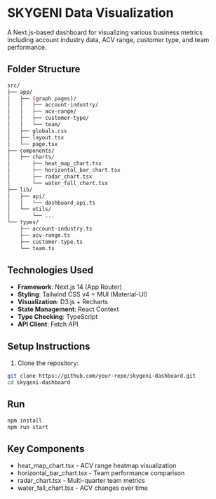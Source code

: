 # SKYGENI Data Visualization

A Next.js-based dashboard for visualizing various business metrics including account industry data, ACV range, customer type, and team performance.

## Folder Structure

```bash
src/
├── app/
│   ├── (graph pages)/
│   │   ├── account-industry/
│   │   ├── acv-range/
│   │   ├── customer-type/
│   │   └── team/
│   ├── globals.css
│   ├── layout.tsx
│   └── page.tsx
├── components/
│   ├── charts/
│       ├── heat_map_chart.tsx
│       ├── horizontal_bar_chart.tsx
│       ├── radar_chart.tsx
│       └── water_fall_chart.tsx
├── lib/
│   ├── api/
│   │   └── dashboard_api.ts
│   └── utils/
│       └── ...
└── types/
    ├── account-industry.ts
    ├── acv-range.ts
    ├── customer-type.ts
    └── team.ts
```

## Technologies Used

- **Framework**: Next.js 14 (App Router)
- **Styling**: Tailwind CSS v4 + MUI (Material-UI)
- **Visualization**: D3.js + Recharts
- **State Management**: React Context
- **Type Checking**: TypeScript
- **API Client**: Fetch API

## Setup Instructions

1. Clone the repository:
```bash
git clone https://github.com/your-repo/skygeni-dashboard.git
cd skygeni-dashboard
```

## Run

```bash
npm install
npm run start
```

## Key Components

- heat_map_chart.tsx - ACV range heatmap visualization
- horizontal_bar_chart.tsx - Team performance comparison
- radar_chart.tsx - Multi-quarter team metrics
- water_fall_chart.tsx - ACV changes over time
